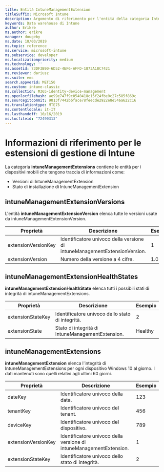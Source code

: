 ```yaml
---
title: Entità IntuneManagementExtension
titleSuffix: Microsoft Intune
description: Argomento di riferimento per l'entità della categoria IntuneManagementExtension della raccolta di entità nell'API Data Warehouse di Intune.
keywords: Data warehouse di Intune
author: Erikre
ms.author: erikre
manager: dougeby
ms.date: 10/03/2019
ms.topic: reference
ms.service: microsoft-intune
ms.subservice: developer
ms.localizationpriority: medium
ms.technology: ''
ms.assetid: 73DF3B90-6D52-4EF6-AFFD-1873A18C7421
ms.reviewer: dariusz
ms.suite: ems
search.appverid: MET150
ms.custom: intune-classic
ms.collection: M365-identity-device-management
ms.openlocfilehash: ae99e747f9c0540418c15f24fbe0c27c585f869c
ms.sourcegitcommit: 9013f7442bbface78feecde2922e8e546a622c16
ms.translationtype: MTE75
ms.contentlocale: it-IT
ms.lasthandoff: 10/16/2019
ms.locfileid: "72490313"
---
```

# <a name="reference-for-intune-management-extensions"></a>Informazioni di riferimento per le estensioni di gestione di Intune

La categoria **intuneManagementExtensions** contiene le entità per i dispositivi mobili che tengono traccia di informazioni come:

- Versioni di IntuneManagementExtension
- Stato di installazione di IntuneManagementExtension

## <a name="intunemanagementextensionversions"></a>intuneManagementExtensionVersions

L'entità **intuneManagementExtensionVersion** elenca tutte le versioni usate da intuneManagementExtensionVersion.

| Proprietà  | Descrizione | Esempio |
|---------|------------|--------|
| extensionVersionKey |Identificatore univoco della versione di intuneManagementExtensionVersion. | 1 |
| extensionVersion |Numero della versione a 4 cifre. |1.0.2.0 |

## <a name="intunemanagementextensionhealthstates"></a>intuneManagementExtensionHealthStates

**intuneManagementExtensionHealthState** elenca tutti i possibili stati di integrità di intuneManagementExtensions.

| Proprietà  | Descrizione | Esempio |
|---------|------------|--------|
| extensionStateKey |Identificatore univoco dello stato di integrità. | 2 |
| extensionState |Stato di integrità di IntuneManagementExtension. | Healthy |

## <a name="intunemanagementextensions"></a>intuneManagementExtensions

**intuneManagementExtension** elenca l'integrità di IntuneManagementExtensions per ogni dispositivo Windows 10 al giorno.
I dati mantenuti sono quelli relativi agli ultimi 60 giorni. 


|      Proprietà       |                         Descrizione                         | Esempio |
|---------------------|-------------------------------------------------------------|---------|
|       dateKey       |               Identificatore univoco della data.                |   123   |
|      tenantKey      |              Identificatore univoco del tenant.               |   456   |
|      deviceKey      |              Identificatore univoco del dispositivo.               |   789   |
| extensionVersionKey | Identificatore univoco della versione di intuneManagementExtension. |    1    |
|  extensionStateKey  |             Identificatore univoco dello stato di integrità.              |    2    |

